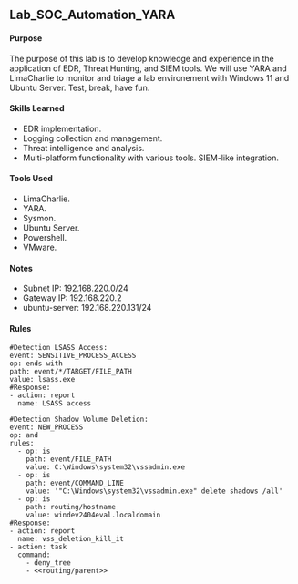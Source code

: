 ## Lab_SOC_Automation_YARA

#### Purpose
The purpose of this lab is to develop knowledge and experience in the application of EDR, Threat Hunting, and SIEM tools. We will use YARA and LimaCharlie to monitor and triage a lab environement with Windows 11 and Ubuntu Server. Test, break, have fun.
#### Skills Learned
- EDR implementation.
- Logging collection and management.
- Threat intelligence and analysis.
- Multi-platform functionality with various tools. SIEM-like integration. 
#### Tools Used
- LimaCharlie.
- YARA.
- Sysmon.
- Ubuntu Server.
- Powershell.
- VMware.
#### Notes
- Subnet IP: 192.168.220.0/24
- Gateway IP: 192.168.220.2
- ubuntu-server: 192.168.220.131/24
#### Rules
```
#Detection LSASS Access:
event: SENSITIVE_PROCESS_ACCESS
op: ends with
path: event/*/TARGET/FILE_PATH
value: lsass.exe
#Response:
- action: report
  name: LSASS access
```
```
#Detection Shadow Volume Deletion:
event: NEW_PROCESS
op: and
rules:
  - op: is
    path: event/FILE_PATH
    value: C:\Windows\system32\vssadmin.exe
  - op: is
    path: event/COMMAND_LINE
    value: '"C:\Windows\system32\vssadmin.exe" delete shadows /all'
  - op: is
    path: routing/hostname
    value: windev2404eval.localdomain
#Response:
- action: report
  name: vss_deletion_kill_it
- action: task
  command:
    - deny_tree
    - <<routing/parent>>
```
